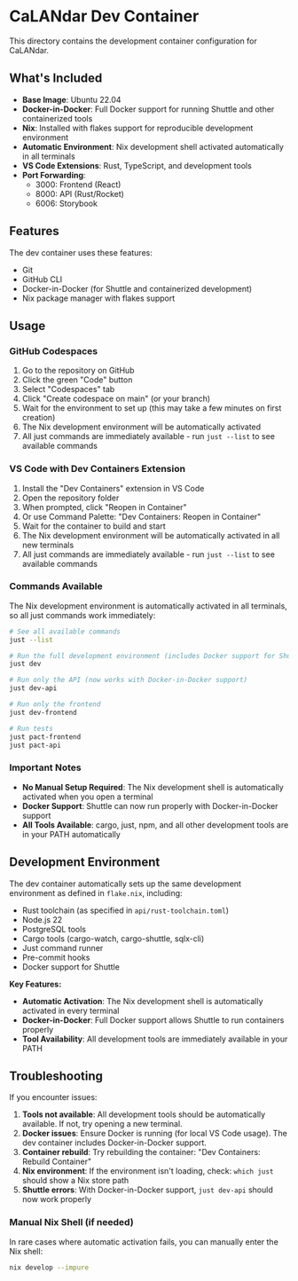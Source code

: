 # CaLANdar Dev Container

This directory contains the development container configuration for CaLANdar.

## What's Included

- **Base Image**: Ubuntu 22.04
- **Docker-in-Docker**: Full Docker support for running Shuttle and other containerized tools
- **Nix**: Installed with flakes support for reproducible development environment
- **Automatic Environment**: Nix development shell activated automatically in all terminals
- **VS Code Extensions**: Rust, TypeScript, and development tools
- **Port Forwarding**:
  - 3000: Frontend (React)
  - 8000: API (Rust/Rocket)
  - 6006: Storybook

## Features

The dev container uses these features:

- Git
- GitHub CLI
- Docker-in-Docker (for Shuttle and containerized development)
- Nix package manager with flakes support

## Usage

### GitHub Codespaces

1. Go to the repository on GitHub
2. Click the green "Code" button
3. Select "Codespaces" tab
4. Click "Create codespace on main" (or your branch)
5. Wait for the environment to set up (this may take a few minutes on first creation)
6. The Nix development environment will be automatically activated
7. All just commands are immediately available - run `just --list` to see available commands

### VS Code with Dev Containers Extension

1. Install the "Dev Containers" extension in VS Code
2. Open the repository folder
3. When prompted, click "Reopen in Container"
4. Or use Command Palette: "Dev Containers: Reopen in Container"
5. Wait for the container to build and start
6. The Nix development environment will be automatically activated in all new terminals
7. All just commands are immediately available - run `just --list` to see available commands

### Commands Available

The Nix development environment is automatically activated in all terminals, so all just commands work immediately:

```bash
# See all available commands
just --list

# Run the full development environment (includes Docker support for Shuttle)
just dev

# Run only the API (now works with Docker-in-Docker support)
just dev-api

# Run only the frontend
just dev-frontend

# Run tests
just pact-frontend
just pact-api
```

### Important Notes

- **No Manual Setup Required**: The Nix development shell is automatically activated when you open a terminal
- **Docker Support**: Shuttle can now run properly with Docker-in-Docker support
- **All Tools Available**: cargo, just, npm, and all other development tools are in your PATH automatically

## Development Environment

The dev container automatically sets up the same development environment as defined in `flake.nix`, including:

- Rust toolchain (as specified in `api/rust-toolchain.toml`)
- Node.js 22
- PostgreSQL tools
- Cargo tools (cargo-watch, cargo-shuttle, sqlx-cli)
- Just command runner
- Pre-commit hooks
- Docker support for Shuttle

**Key Features:**
- **Automatic Activation**: The Nix development shell is automatically activated in every terminal
- **Docker-in-Docker**: Full Docker support allows Shuttle to run containers properly
- **Tool Availability**: All development tools are immediately available in your PATH

## Troubleshooting

If you encounter issues:

1. **Tools not available**: All development tools should be automatically available. If not, try opening a new terminal.
2. **Docker issues**: Ensure Docker is running (for local VS Code usage). The dev container includes Docker-in-Docker support.
3. **Container rebuild**: Try rebuilding the container: "Dev Containers: Rebuild Container"
4. **Nix environment**: If the environment isn't loading, check: `which just` should show a Nix store path
5. **Shuttle errors**: With Docker-in-Docker support, `just dev-api` should now work properly

### Manual Nix Shell (if needed)

In rare cases where automatic activation fails, you can manually enter the Nix shell:
```bash
nix develop --impure
```
